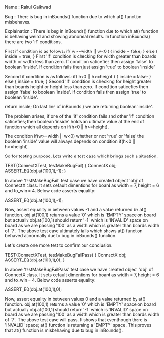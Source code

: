 Name : Rahul Gaikwad

Bug : There is bug in inBounds() function due to which at() function misbehaves. 

Explaination : There is bug in inBounds() function due to which at() function is behaving weird and showing abnormal results.
In function inBounds() there are two 'if' conditions. 

First if condition is as follows:
if( w>=width || w<0 ) {
		inside = false;
} else {
		inside = true;
}
First 'if' condition is checking for width greater than boards width or width less than zero. If condition saticefies then assign 'false' to boolean 'inside'. If condition fails then just assign 'true' to boolean 'inside'

Second if condition is as follows:
if( h<0 || h>=height ) {
		inside = false;
} else {
		inside = true;
}
Second 'if' condition is checking for height greater than boards height or height less than zero. If condition saticefies then assign 'false' to boolean 'inside'. If condition fails then assign 'true' to boolean 'inside'. 

return inside;
On last line of inBounds() we are returning boolean 'inside'.

The problem arises, if one of the 'if' condition fails and other 'if' condition saticefies; then boolean 'inside' holds an ultimate value at the end of function which all depends on 
if(h<0 || h>=height).

The condition if(w>=width || w<0) whether or not 'true' or 'false' 
the boolean 'inside' value will always depends on  condition if(h<0 || h>=height).


So for testing purpose, Lets write a test case which brings such a situation.

TEST(ConnectXTest, testMakeBugFail)
{
	ConnectX obj;
	ASSERT_EQ(obj.at(100,1),-1);
}

In above 'testMakeBugFail' test case we have created object 'obj' of ConnectX class. It sets default dimentions for board as width = 7, height = 6 and to_win = 4. 
Below code asserts equality:

ASSERT_EQ(obj.at(100,1),-1);

Now, assert equality in between values -1 and a value returned by at() function. obj.at(100,1) returns a value '0' which is 'EMPTY' space on board but actually obj.at(100,1) should return '-1' which is 'INVALID' space on board as we are passing '100' as a width which is greater than boards width of '7'. 
The above test case ultimately fails which shows at() function behaved abnormally due to bug in inBounds() function.


Let's create one more test to confirm our conclusion.

TEST(ConnectXTest, testMakeBugFailPass)
{
	ConnectX obj;
	ASSERT_EQ(obj.at(100,1),0);
}

In above 'testMakeBugFailPass' test case we have created object 'obj' of ConnectX class. It sets default dimentions for board as width = 7, height = 6 and to_win = 4. 
Below code asserts equality:

ASSERT_EQ(obj.at(100,1),0);

Now, assert equality in between values 0 and a value returned by at() function. obj.at(100,1) returns a value '0' which is 'EMPTY' space on board but actually obj.at(100,1) should return '-1' which is 'INVALID' space on board as we are passing '100' as a width which is greater than boards width of '7'. 
The above test case will pass. It shows that eventhough there is 'INVALID' space; at() function is returning a 'EMPTY' space. 
This proves that at() function is misbehaving due to bug in inBounds().